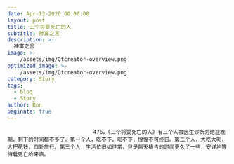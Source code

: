```yaml
---
date: Apr-13-2020 00:00:00
layout: post
title: 三个将要死亡的人
subtitle: 神寓之言
description: >-
  神寓之言
image: >-
    /assets/img/Qtcreator-overview.png
optimized_image: >-
    /assets/img/Qtcreator-overview.png
category: Story
tags:
  - blog
  - Story
author: Ron
paginate: true
---
```


							　　476，《三个将要死亡的人》有三个人被医生诊断为绝症晚期，剩下的时间都不多了。第一个人，吃不下，喝不下，惶惶不可终日。第二个人，大吃大喝，大把花钱，四处旅行。第三个人，生活依旧如往常，只是每天祷告的时间更久了一些，安详地等待着死亡的来临。
							
							
						
